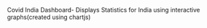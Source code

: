 Covid India Dashboard- Displays Statistics for India using interactive graphs(created using chartjs)
